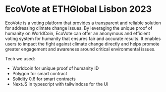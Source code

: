 # EcoVote at ETHGlobal Lisbon 2023
EcoVote is a voting platform that provides a transparent and reliable solution for addressing climate change issues. 
By leveraging the unique proof of humanity on WorldCoin, EcoVote can offer an anonymous and efficient voting system for humanity that ensures fair and accurate results. 
It enables users to impact the fight against climate change directly and helps promote greater engagement and awareness around critical environmental issues.

Tech we used:

- Worldcoin for unique proof of humanity ID
- Polygon for smart contract
- Solidity 0.6 for smart contracts
- NextJS in typescript with tailwindcss for the UI
